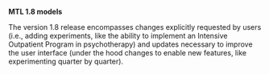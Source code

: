 **MTL 1.8 models**

The version 1.8 release encompasses changes explicitly requested by users (i.e., adding experiments, like the ability to implement an Intensive Outpatient Program in psychotherapy) and updates necessary to improve the user interface (under the hood changes to enable new features, like experimenting quarter by quarter).
